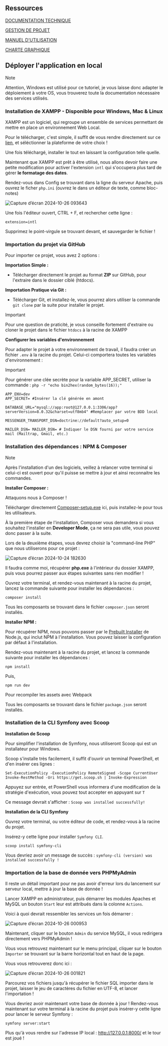 ## Ressources

[DOCUMENTATION TECHNIQUE](https://github.com/LlayN/arcadia/blob/master/DOCUMENTATION%20TECHNIQUE.pdf)

[GESTION DE PROJET](https://github.com/LlayN/arcadia/blob/master/GESTION%20DE%20PROJET.pdf)

[MANUEL D'UTILISATION](https://github.com/LlayN/arcadia/blob/master/MANUEL%20D'UTILISATION.pdf)

[CHARTE GRAPHIQUE](https://github.com/LlayN/arcadia/blob/master/Charte%20Graphique.pdf)

## Déployer l'application en local

> [!NOTE]
> Attention, Windows est utilisé pour ce tutoriel, je vous laisse donc adapter le déploiement à votre OS, vous trouverez toute la documentation nécessaire des services utilisés.

### Installation de XAMPP - Disponible pour Windows, Mac & Linux

XAMPP est un logiciel, qui regroupe un ensemble de services permettant de mettre en place un environnement Web Local.

Pour le télécharger, c'est simple, il suffit de vous rendre directement sur ce [lien](https://www.apachefriends.org/fr/download.html), et séléctionner la plateforme de votre choix !

Une fois téléchargé, installer le tout en laissant la configuration telle quelle.

Maintenant que XAMPP est prêt à être utilisé, nous allons devoir faire une petite modification pour activer l'extension `intl` qui s'occupera plus tard de gérer **le formatage des dates**.

Rendez-vous dans Config se trouvant dans la ligne du serveur Apache, puis ouvrez le ficher `php.ini` (ouvrez le dans un éditeur de texte, comme bloc-notes)

![Capture d’écran 2024-10-26 093643](https://github.com/user-attachments/assets/bdae3a93-7266-43c3-924e-23632620d4f8)

Une fois l'éditeur ouvert, CTRL + F, et rechercher cette ligne :

```
extension=intl
```

Supprimez le point-virgule se trouvant devant, et sauvegarder le fichier !

### Importation du projet via GitHub

Pour importer ce projet, vous avez 2 options :

**Importation Simple :**

-   Télécharger directement le projet au format **ZIP** sur GitHub, pour l'extraire dans le dossier ciblé (htdocs).

**Importation Pratique via Git :**

-   Télécharger Git, et installez-le, vous pourrez alors utiliser la commande `git clone` par la suite pour installer le projet.

> [!IMPORTANT]
> Pour une question de praticité, je vous conseille fortement d'extraire ou cloner le projet dans le fichier `htdocs` à la racine de XAMPP

**Configurer les variables d'environnement**

Pour adapter le projet à votre environnement de travail, il faudra créer un fichier `.env` à la racine du projet.
Celui-ci comportera toutes les variables d'environnement :

> [!IMPORTANT]
> Pour générer une clée secrète pour la variable APP_SECRET, utiliser la commande : `php -r "echo bin2hex(random_bytes(16));"`

```
APP_ENV=dev
APP_SECRET= #Insérer la clé générée en amont

DATABASE_URL="mysql://app:root@127.0.0.1:3306/app?serverVersion=8.0.32&charset=utf8mb4" #Remplacer par votre BDD local

MESSENGER_TRANSPORT_DSN=doctrine://default?auto_setup=0

MAILER_DSN= MAILER_DSN= # Indiquer le DSN fourni par votre service mail (Mailtrap, Gmail, etc.)
```

### Installation des dépendances : NPM & Composer

> [!NOTE]
> Après l'installation d'un des logiciels, veillez à relancer votre terminal si celui-ci est ouvert pour qu'il puisse se mettre à jour et ainsi reconnaitre les commandes.

**Installer Composer :**

Attaquons nous à Composer !

Télécharger directement [Composer-setup.exe](https://getcomposer.org/download/) ici, puis installez-le pour tous les utilisateurs.

À la première étape de l'installation, Composer vous demandera si vous souhaitez l'installer en **Developer Mode**, ça ne sera pas utile, vous pouvez donc passer à la suite.

Lors de la deuxième étapes, vous devrez choisir la "command-line PHP" que nous utiliserons pour ce projet :

![Capture d’écran 2024-10-24 182630](https://github.com/user-attachments/assets/62e1c99d-2976-44c8-b803-efed2d573455)

Il faudra comme moi, récupérer **php.exe** à l'intérieur du dossier XAMPP, puis vous pourrez passer aux étapes suivantes sans rien modifier !

Ouvrez votre terminal, et rendez-vous maintenant à la racine du projet, lancez la commande suivante pour installer les dépendances :

```
composer install
```

Tous les composants se trouvant dans le fichier `composer.json` seront installés.

**Installer NPM :**

Pour récupérer NPM, nous pouvons passer par le [Prebuilt Installer](https://nodejs.org/en/download/prebuilt-installer) de Node.js, qui inclut NPM à l'installation.
Vous pouvez laisser la configuration par défaut à l'installation.

Rendez-vous maintenant à la racine du projet, et lancez la commande suivante pour installer les dépendances :

```
npm install
```

Puis,

```
npm run dev
```

Pour recompiler les assets avec Webpack

Tous les composants se trouvant dans le fichier `package.json` seront installés.

### Installation de la CLI Symfony avec Scoop

**Installation de Scoop**

Pour simplifier l'installation de Symfony, nous utiliseront Scoop qui est un installateur pour Windows.

Scoop s'installe très facilement, il suffit d'ouvrir un terminal PowerShell, et d'en insérer ces lignes :

```
Set-ExecutionPolicy -ExecutionPolicy RemoteSigned -Scope CurrentUser
Invoke-RestMethod -Uri https://get.scoop.sh | Invoke-Expression
```

Appuyez sur entrée, et PowerShell vous informera d'une modification de la stratégie d'exécution, vous pouvez tout accepter en appuyant sur `T`

Ce message devrait s'afficher : `Scoop was installed successfully!`

**Installation de la CLI Symfony**

Ouvrez votre terminal, ou votre éditeur de code, et rendez-vous à la racine du projet.

Insérez-y cette ligne pour installer `Symfony CLI`.

```
scoop install symfony-cli
```

Vous devriez avoir un message de succès : `symfony-cli (version) was installed successfully !`

### Importation de la base de donnée vers PHPMyAdmin

Il reste un détail important pour ne pas avoir d'erreur lors du lancement sur serveur local, mettre à jour la base de donnée !

Lancer XAMPP en administrateur, puis démarrer les modules Apaches et MySQL un bouton `Start` leur est attribués dans la colonne `Actions`.

Voici à quoi devrait ressembler les services un fois démarrer :

![Capture d’écran 2024-10-26 000953](https://github.com/user-attachments/assets/1ba1b020-6a72-4df2-a91e-d5c74822d120)

Maintenant, cliquer sur le bouton `Admin` du service MySQL, il vous redirigera directement vers PHPMyAdmin !

Vous vous retrouvez maintenant sur le menu principal, cliquer sur le bouton `Importer` se trouvant sur la barre horizontal tout en haut de la page.

Vous vous retrouverez donc ici :

![Capture d’écran 2024-10-26 001821](https://github.com/user-attachments/assets/8cde5589-4918-403e-9c11-c09033ac4a08)

Parcourez vos fichiers jusqu'à récupérer le fichier SQL importer dans le projet, laisser le jeu de caractères du fichier en UTF-8, et lancer l'importation !

Vous devriez avoir maintenant votre base de donnée à jour ! Rendez-vous maintenant sur votre terminal à la racine du projet puis insérer-y cette ligne pour lancer le serveur Symfony :

```
symfony server:start
```

Plus qu'à vous rendre sur l'adresse IP local : http://127.0.0.1:8000/ et le tour est joué !
